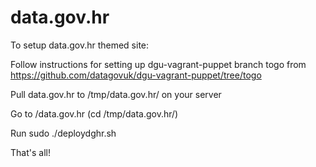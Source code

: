 # data.gov.hr
To setup data.gov.hr themed site:

Follow instructions for setting up dgu-vagrant-puppet branch togo from https://github.com/datagovuk/dgu-vagrant-puppet/tree/togo

Pull data.gov.hr to /tmp/data.gov.hr/ on your server

Go to /data.gov.hr (cd /tmp/data.gov.hr/)

Run sudo ./deploydghr.sh

That's all!
